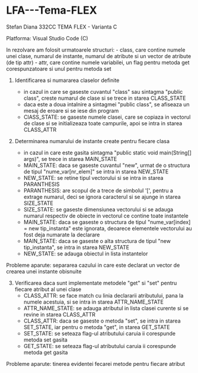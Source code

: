 # LFA---Tema-FLEX

Stefan Diana 332CC
TEMA FLEX - Varianta C 

Platforma: Visual Studio Code (C)

In rezolvare am folosit urmatoarele structuri: 
    - class, care contine numele unei clase, numarul de instante, numarul de atribute si un vector de atribute 
    (de tip attr)
    - attr, care contine numele variabilei, un flag pentru metoda get corespunzatoare si unul pentru metoda set

1. Identificarea si numararea claselor definite
    - in cazul in care se gaseste cuvantul "class" sau sintagma "public class", creste numarul de clase si se 
    trece in starea CLASS_STATE
    - daca este a doua intalnire a sintagmei "public class", se afiseaza un mesaj de eroare si se iese din 
    program
    - ClASS_STATE: se gaseste numele clasei, care se copiaza in vectorul de clase si se initializeaza toate 
    campurile, apoi se intra in starea CLASS_ATTR

2. Determinarea numarului de instante create pentru fiecare clasa
    - in cazul in care este gasita sintagma "public static void main(String[] args)", se trece in starea 
    MAIN_STATE
    - MAIN_STATE: daca se gaseste cuvantul "new", urmat de o structura de tipul "nume_var[nr_elem]" se intra 
    in starea  NEW_STATE
    - NEW_STATE: se retine tipul vectorului si se intra in starea PARANTHESIS
    - PARANTHESIS: are scopul de a trece de simbolul '[', pentru a extrage numarul, deci se ignora caracterul 
    si se ajunge in starea SIZE_STATE
    - SIZE_STATE: se gaseste dimensiunea vectorului si se adauga numarul respectiv de obiecte in vectorul ce 
    contine toate instantele
    - MAIN_STATE: daca se gaseste o structura de tipul "nume_var[index] = new tip_instanta" este ignorata, 
    deoarece elementele vectorului au fost deja numarate la declarare
    - MAIN_STATE: daca se gaseste o alta structura de tipul "new tip_instanta", se intra in starea NEW_STATE
    - NEW_STATE: se adauga obiectul in lista instantelor

Probleme aparute: separarea cazului in care este declarat un vector de crearea unei instante obisnuite

3. Verificarea daca sunt implementate metodele "get" si "set" pentru fiecare atribut al unei clase
    - CLASS_ATTR: se face match cu linia declararii atributului, pana la numele acestuia, si se intra in 
    starea ATTR_NAME_STATE
    - ATTR_NAME_STATE: se adauga atributul in lista clasei curente si se revine in starea CLASS_ATTR
    - CLASS_ATTR: daca se gaseste o metoda "set", se intra in starea SET_STATE, iar pentru o metoda "get", in 
    starea GET_STATE
    - SET_STATE: se seteaza flag-ul atributului caruia ii corespunde metoda set gasita
    - GET_STATE: se seteaza flag-ul atributului caruia ii corespunde metoda get gasita

Probleme aparute: tinerea evidentei fecarei metode pentru fiecare atribut
